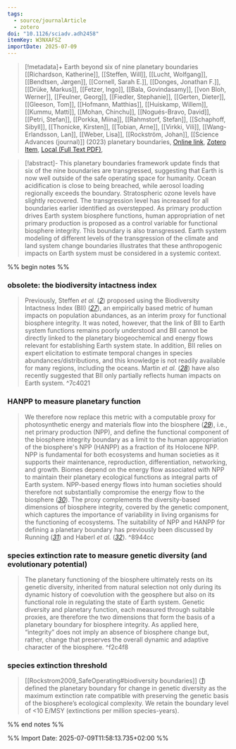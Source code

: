 ```yaml
---
tags:
  - source/journalArticle
  - zotero
doi: "10.1126/sciadv.adh2458"
itemKey: W3NXAFSZ
importDate: 2025-07-09
---
```

>[!metadata]+
> Earth beyond six of nine planetary boundaries
> [[Richardson, Katherine]], [[Steffen, Will]], [[Lucht, Wolfgang]], [[Bendtsen, Jørgen]], [[Cornell, Sarah E.]], [[Donges, Jonathan F.]], [[Drüke, Markus]], [[Fetzer, Ingo]], [[Bala, Govindasamy]], [[von Bloh, Werner]], [[Feulner, Georg]], [[Fiedler, Stephanie]], [[Gerten, Dieter]], [[Gleeson, Tom]], [[Hofmann, Matthias]], [[Huiskamp, Willem]], [[Kummu, Matti]], [[Mohan, Chinchu]], [[Nogués-Bravo, David]], [[Petri, Stefan]], [[Porkka, Miina]], [[Rahmstorf, Stefan]], [[Schaphoff, Sibyll]], [[Thonicke, Kirsten]], [[Tobian, Arne]], [[Virkki, Vili]], [[Wang-Erlandsson, Lan]], [[Weber, Lisa]], [[Rockström, Johan]], 
> [[Science Advances (journal)]] (2023)
> planetary boundaries, 
> [Online link](https://www.science.org/doi/10.1126/sciadv.adh2458), [Zotero Item](zotero://select/library/items/W3NXAFSZ), [Local (Full Text PDF)](file://C:/Users/aburg/Documents/references/zotero/storage/CZXMXEX4/Richardson2023_Earthsix.pdf), 

>[!abstract]-
>This planetary boundaries framework update finds that six of the nine boundaries are transgressed, suggesting that Earth is now well outside of the safe operating space for humanity. Ocean acidification is close to being breached, while aerosol loading regionally exceeds the boundary. Stratospheric ozone levels have slightly recovered. The transgression level has increased for all boundaries earlier identified as overstepped. As primary production drives Earth system biosphere functions, human appropriation of net primary production is proposed as a control variable for functional biosphere integrity. This boundary is also transgressed. Earth system modeling of different levels of the transgression of the climate and land system change boundaries illustrates that these anthropogenic impacts on Earth system must be considered in a systemic context.

%% begin notes %%
### obsolete: the biodiversity intactness index
>Previously, Steffen _et al._ ([_2_](https://www.science.org/doi/10.1126/sciadv.adh2458#core-collateral-R2)) proposed using the Biodiversity Intactness Index (BII) ([_27_](https://www.science.org/doi/10.1126/sciadv.adh2458#core-collateral-R27)), an empirically based metric of human impacts on population abundances, as an interim proxy for functional biosphere integrity. It was noted, however, that the link of BII to Earth system functions remains poorly understood and BII cannot be directly linked to the planetary biogeochemical and energy flows relevant for establishing Earth system state. In addition, BII relies on expert elicitation to estimate temporal changes in species abundances/distributions, and this knowledge is not readily available for many regions, including the oceans. Martin _et al._ ([_28_](https://www.science.org/doi/10.1126/sciadv.adh2458#core-collateral-R28)) have also recently suggested that BII only partially reflects human impacts on Earth system.
^7c4021
### HANPP to measure planetary function
> We therefore now replace this metric with a computable proxy for photosynthetic energy and materials flow into the biosphere ([_29_](https://www.science.org/doi/10.1126/sciadv.adh2458#core-collateral-R29)), i.e., net primary production (NPP), and define the functional component of the biosphere integrity boundary as a limit to the human appropriation of the biosphere's NPP (HANPP) as a fraction of its Holocene NPP. NPP is fundamental for both ecosystems and human societies as it supports their maintenance, reproduction, differentiation, networking, and growth. Biomes depend on the energy flow associated with NPP to maintain their planetary ecological functions as integral parts of Earth system. NPP-based energy flows into human societies should therefore not substantially compromise the energy flow to the biosphere ([_30_](https://www.science.org/doi/10.1126/sciadv.adh2458#core-collateral-R30)). The proxy complements the diversity-based dimensions of biosphere integrity, covered by the genetic component, which captures the importance of variability in living organisms for the functioning of ecosystems. The suitability of NPP and HANPP for defining a planetary boundary has previously been discussed by Running ([_31_](https://www.science.org/doi/10.1126/sciadv.adh2458#core-collateral-R31)) and Haberl _et al._ ([_32_](https://www.science.org/doi/10.1126/sciadv.adh2458#core-collateral-R32)).
^8944cc
### species extinction rate to measure genetic diversity (and evolutionary potential)
> The planetary functioning of the biosphere ultimately rests on its genetic diversity, inherited from natural selection not only during its dynamic history of coevolution with the geosphere but also on its functional role in regulating the state of Earth system. Genetic diversity and planetary function, each measured through suitable proxies, are therefore the two dimensions that form the basis of a planetary boundary for biosphere integrity. As applied here, “integrity” does not imply an absence of biosphere change but, rather, change that preserves the overall dynamic and adaptive character of the biosphere.
^f2c4f8
### species extinction threshold
> [[Rockstrom2009_SafeOperating#biodiversity boundaries]] ([_1_](https://www.science.org/doi/10.1126/sciadv.adh2458#core-collateral-R1)) defined the planetary boundary for change in genetic diversity as the maximum extinction rate compatible with preserving the genetic basis of the biosphere’s ecological complexity. We retain the boundary level of <10 E/MSY (extinctions per million species-years).

%% end notes %%

%% Import Date: 2025-07-09T11:58:13.735+02:00 %%
